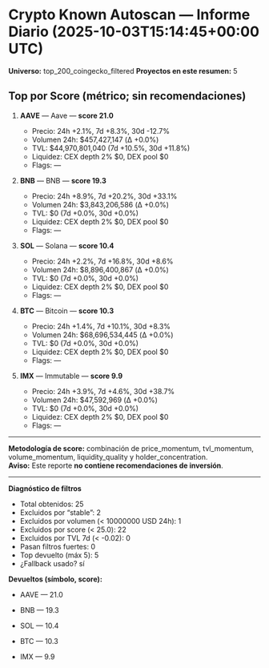 # Crypto Known Autoscan — Informe Diario (2025-10-03T15:14:45+00:00 UTC)

**Universo:** top_200_coingecko_filtered
**Proyectos en este resumen:** 5

## Top por Score (métrico; sin recomendaciones)

1. **AAVE** — Aave — **score 21.0**
   - Precio: 24h +2.1%, 7d +8.3%, 30d -12.7%
   - Volumen 24h: $457,427,147 (Δ +0.0%)
   - TVL: $44,970,801,040 (7d +10.5%, 30d +11.8%)
   - Liquidez: CEX depth 2% $0, DEX pool $0
   - Flags: —

2. **BNB** — BNB — **score 19.3**
   - Precio: 24h +8.9%, 7d +20.2%, 30d +33.1%
   - Volumen 24h: $3,843,206,586 (Δ +0.0%)
   - TVL: $0 (7d +0.0%, 30d +0.0%)
   - Liquidez: CEX depth 2% $0, DEX pool $0
   - Flags: —

3. **SOL** — Solana — **score 10.4**
   - Precio: 24h +2.2%, 7d +16.8%, 30d +8.6%
   - Volumen 24h: $8,896,400,867 (Δ +0.0%)
   - TVL: $0 (7d +0.0%, 30d +0.0%)
   - Liquidez: CEX depth 2% $0, DEX pool $0
   - Flags: —

4. **BTC** — Bitcoin — **score 10.3**
   - Precio: 24h +1.4%, 7d +10.1%, 30d +8.3%
   - Volumen 24h: $68,696,534,445 (Δ +0.0%)
   - TVL: $0 (7d +0.0%, 30d +0.0%)
   - Liquidez: CEX depth 2% $0, DEX pool $0
   - Flags: —

5. **IMX** — Immutable — **score 9.9**
   - Precio: 24h +3.9%, 7d +4.6%, 30d +38.7%
   - Volumen 24h: $47,592,969 (Δ +0.0%)
   - TVL: $0 (7d +0.0%, 30d +0.0%)
   - Liquidez: CEX depth 2% $0, DEX pool $0
   - Flags: —


---

**Metodología de score:** combinación de price_momentum, tvl_momentum, volume_momentum, liquidity_quality y holder_concentration.  
**Aviso:** Este reporte **no contiene recomendaciones de inversión**.


---
**Diagnóstico de filtros**

- Total obtenidos: 25
- Excluidos por “stable”: 2
- Excluidos por volumen (< 10000000 USD 24h): 1
- Excluidos por score (< 25.0): 22
- Excluidos por TVL 7d (< -0.02): 0
- Pasan filtros fuertes: 0
- Top devuelto (máx 5): 5
- ¿Fallback usado? sí


**Devueltos (símbolo, score):**

- AAVE — 21.0

- BNB — 19.3

- SOL — 10.4

- BTC — 10.3

- IMX — 9.9



